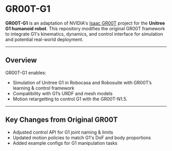 # GR00T-G1

**GR00T-G1** is an adaptation of NVIDIA's [Isaac GR00T](https://github.com/NVIDIA-ISAAC/GR00T) project for the **Unitree G1 humanoid robot**.
This repository modifies the original GR00T framework to integrate G1's kinematics, dynamics, and control interface for simulation and potential real-world deployment.

---

## Overview

GR00T-G1 enables:
- Simulation of Unitree G1 in Robocasa and Robosuite with GR00T’s learning & control framework
- Compatibility with G1’s URDF and mesh models
- Motion retargetting to control G1 with the GR00T-N1.5.

---

## Key Changes from Original GR00T
- Adjusted control API for G1 joint naming & limits
- Updated motion policies to match G1's DoF and body proportions
- Added example configs for G1 manipulation tasks

